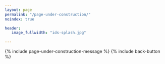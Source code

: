 ```yaml
---
layout: page
permalink: "/page-under-construction/"
noindex: true

header:
   image_fullwidth: "ids-splash.jpg"

---
```

{% include page-under-construction-message %}
{% include back-button %} 


